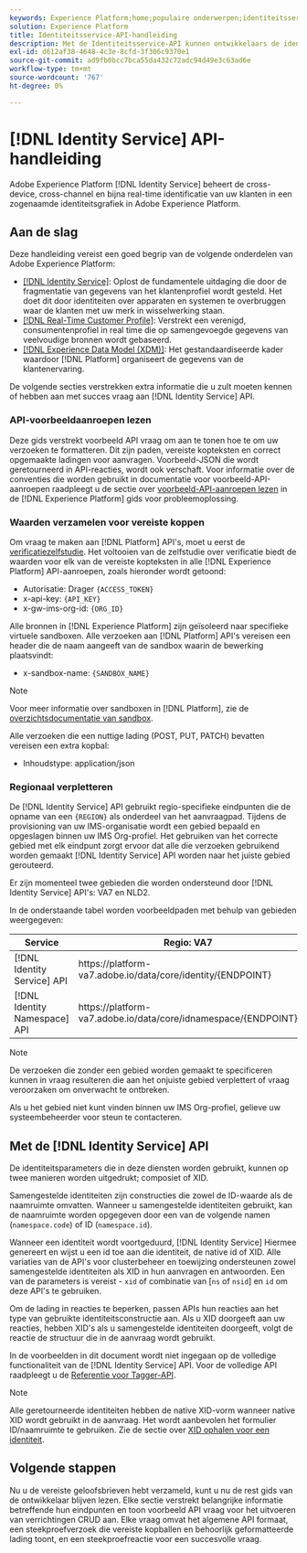 ```yaml
---
keywords: Experience Platform;home;populaire onderwerpen;identiteitsservice-api;handleiding voor ontwikkelaars van identiteitsservices;regio
solution: Experience Platform
title: Identiteitsservice-API-handleiding
description: Met de Identiteitsservice-API kunnen ontwikkelaars de identificatie van uw klanten via verschillende apparaten, kanalen en in de buurt van realtime beheren met behulp van identiteitsgrafieken in Adobe Experience Platform. Volg deze handleiding voor het uitvoeren van toetsbewerkingen met de API.
exl-id: d612af38-4648-4c3e-8cfd-3f306c9370e1
source-git-commit: ad9fb0bcc7bca55da432c72adc94d49e3c63ad6e
workflow-type: tm+mt
source-wordcount: '767'
ht-degree: 0%

---
```


# [!DNL Identity Service] API-handleiding

Adobe Experience Platform [!DNL Identity Service] beheert de cross-device, cross-channel en bijna real-time identificatie van uw klanten in een zogenaamde identiteitsgrafiek in Adobe Experience Platform.

## Aan de slag

Deze handleiding vereist een goed begrip van de volgende onderdelen van Adobe Experience Platform:

- [[!DNL Identity Service]](../home.md): Oplost de fundamentele uitdaging die door de fragmentatie van gegevens van het klantenprofiel wordt gesteld. Het doet dit door identiteiten over apparaten en systemen te overbruggen waar de klanten met uw merk in wisselwerking staan.
- [[!DNL Real-Time Customer Profile]](../../profile/home.md): Verstrekt een verenigd, consumentenprofiel in real time die op samengevoegde gegevens van veelvoudige bronnen wordt gebaseerd.
- [[!DNL Experience Data Model (XDM)]](../../xdm/home.md): Het gestandaardiseerde kader waardoor [!DNL Platform] organiseert de gegevens van de klantenervaring.

De volgende secties verstrekken extra informatie die u zult moeten kennen of hebben aan met succes vraag aan [!DNL Identity Service] API.

### API-voorbeeldaanroepen lezen

Deze gids verstrekt voorbeeld API vraag om aan te tonen hoe te om uw verzoeken te formatteren. Dit zijn paden, vereiste kopteksten en correct opgemaakte ladingen voor aanvragen. Voorbeeld-JSON die wordt geretourneerd in API-reacties, wordt ook verschaft. Voor informatie over de conventies die worden gebruikt in documentatie voor voorbeeld-API-aanroepen raadpleegt u de sectie over [voorbeeld-API-aanroepen lezen](../../landing/troubleshooting.md#how-do-i-format-an-api-request) in de [!DNL Experience Platform] gids voor probleemoplossing.

### Waarden verzamelen voor vereiste koppen

Om vraag te maken aan [!DNL Platform] API&#39;s, moet u eerst de [verificatiezelfstudie](https://www.adobe.com/go/platform-api-authentication-en). Het voltooien van de zelfstudie over verificatie biedt de waarden voor elk van de vereiste kopteksten in alle [!DNL Experience Platform] API-aanroepen, zoals hieronder wordt getoond:

- Autorisatie: Drager `{ACCESS_TOKEN}`
- x-api-key: `{API_KEY}`
- x-gw-ims-org-id: `{ORG_ID}`

Alle bronnen in [!DNL Experience Platform] zijn geïsoleerd naar specifieke virtuele sandboxen. Alle verzoeken aan [!DNL Platform] API&#39;s vereisen een header die de naam aangeeft van de sandbox waarin de bewerking plaatsvindt:

- x-sandbox-name: `{SANDBOX_NAME}`

>[!NOTE]
>
>Voor meer informatie over sandboxen in [!DNL Platform], zie de [overzichtsdocumentatie van sandbox](../../sandboxes/home.md).

Alle verzoeken die een nuttige lading (POST, PUT, PATCH) bevatten vereisen een extra kopbal:

- Inhoudstype: application/json

### Regionaal verpletteren

De [!DNL Identity Service] API gebruikt regio-specifieke eindpunten die de opname van een `{REGION}` als onderdeel van het aanvraagpad. Tijdens de provisioning van uw IMS-organisatie wordt een gebied bepaald en opgeslagen binnen uw IMS Org-profiel. Het gebruiken van het correcte gebied met elk eindpunt zorgt ervoor dat alle die verzoeken gebruikend worden gemaakt [!DNL Identity Service] API worden naar het juiste gebied gerouteerd.

Er zijn momenteel twee gebieden die worden ondersteund door [!DNL Identity Service] API&#39;s: VA7 en NLD2.

In de onderstaande tabel worden voorbeeldpaden met behulp van gebieden weergegeven:

| Service | Regio: VA7 | Regio: NLD2 |
| ------ | -------- |--------- |
| [!DNL Identity Service] API | https://</span>platform-va7.adobe.</span>io/data/core/identity/{ENDPOINT} | https://</span>platform-nld2.adobe.</span>io/data/core/identity/{ENDPOINT} |
| [!DNL Identity Namespace] API | https://</span>platform-va7.adobe.</span>io/data/core/idnamespace/{ENDPOINT} | https://</span>platform-nld2.adobe.</span>io/data/core/idnamespace{ENDPOINT} |

>[!NOTE]
>
>De verzoeken die zonder een gebied worden gemaakt te specificeren kunnen in vraag resulteren die aan het onjuiste gebied verplettert of vraag veroorzaken om onverwacht te ontbreken.

Als u het gebied niet kunt vinden binnen uw IMS Org-profiel, gelieve uw systeembeheerder voor steun te contacteren.

## Met de [!DNL Identity Service] API

De identiteitsparameters die in deze diensten worden gebruikt, kunnen op twee manieren worden uitgedrukt; composiet of XID.

Samengestelde identiteiten zijn constructies die zowel de ID-waarde als de naamruimte omvatten. Wanneer u samengestelde identiteiten gebruikt, kan de naamruimte worden opgegeven door een van de volgende namen (`namespace.code`) of ID (`namespace.id`).

Wanneer een identiteit wordt voortgeduurd, [!DNL Identity Service] Hiermee genereert en wijst u een id toe aan die identiteit, de native id of XID. Alle variaties van de API&#39;s voor clusterbeheer en toewijzing ondersteunen zowel samengestelde identiteiten als XID in hun aanvragen en antwoorden. Een van de parameters is vereist - `xid` of combinatie van [`ns` of `nsid`] en `id` om deze API&#39;s te gebruiken.

Om de lading in reacties te beperken, passen APIs hun reacties aan het type van gebruikte identiteitsconstructie aan. Als u XID doorgeeft aan uw reacties, hebben XID&#39;s als u samengestelde identiteiten doorgeeft, volgt de reactie de structuur die in de aanvraag wordt gebruikt.

In de voorbeelden in dit document wordt niet ingegaan op de volledige functionaliteit van de [!DNL Identity Service] API. Voor de volledige API raadpleegt u de [Referentie voor Tagger-API](https://www.adobe.io/experience-platform-apis/references/identity-service).

>[!NOTE]
>
>Alle geretourneerde identiteiten hebben de native XID-vorm wanneer native XID wordt gebruikt in de aanvraag. Het wordt aanbevolen het formulier ID/naamruimte te gebruiken. Zie de sectie over [XID ophalen voor een identiteit](./create-custom-namespace.md).

## Volgende stappen

Nu u de vereiste geloofsbrieven hebt verzameld, kunt u nu de rest gids van de ontwikkelaar blijven lezen. Elke sectie verstrekt belangrijke informatie betreffende hun eindpunten en toon voorbeeld API vraag voor het uitvoeren van verrichtingen CRUD aan. Elke vraag omvat het algemene API formaat, een steekproefverzoek die vereiste kopballen en behoorlijk geformatteerde lading toont, en een steekproefreactie voor een succesvolle vraag.
